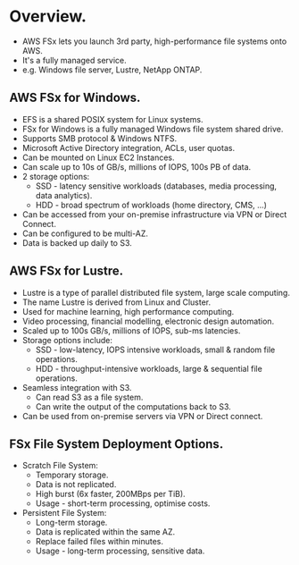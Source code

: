 # **Overview.**

* AWS FSx lets you launch 3rd party, high-performance file systems onto AWS.
* It's a fully managed service.
* e.g. Windows file server, Lustre, NetApp ONTAP.

## **AWS FSx for Windows.**

* EFS is a shared POSIX system for Linux systems.
* FSx for Windows is a fully managed Windows file system shared drive.
* Supports SMB protocol & Windows NTFS.
* Microsoft Active Directory integration, ACLs, user quotas.
* Can be mounted on Linux EC2 Instances.
* Can scale up to 10s of GB/s, millions of IOPS, 100s PB of data.
* 2 storage options:
    * SSD - latency sensitive workloads (databases, media processing, data analytics).
    * HDD - broad spectrum of workloads (home directory, CMS, ...)
* Can be accessed from your on-premise infrastructure via VPN or Direct Connect.
* Can be configured to be multi-AZ.
* Data is backed up daily to S3.

## **AWS FSx for Lustre.**

* Lustre is a type of parallel distributed file system, large scale computing.
* The name Lustre is derived from Linux and Cluster.
* Used for machine learning, high performance computing.
* Video processing, financial modelling, electronic design automation.
* Scaled up to 100s GB/s, millions of IOPS, sub-ms latencies.
* Storage options include:
    * SSD - low-latency, IOPS intensive workloads, small & random file operations.
    * HDD - throughput-intensive workloads, large & sequential file operations.
* Seamless integration with S3.
    * Can read S3 as a file system.
    * Can write the output of the computations back to S3.
* Can be used from on-premise servers via VPN or Direct connect.

## **FSx File System Deployment Options.**

* Scratch File System:
    * Temporary storage.
    * Data is not replicated.
    * High burst (6x faster, 200MBps per TiB).
    * Usage - short-term processing, optimise costs.
* Persistent File System:
    * Long-term storage.
    * Data is replicated within the same AZ.
    * Replace failed files within minutes.
    * Usage - long-term processing, sensitive data.